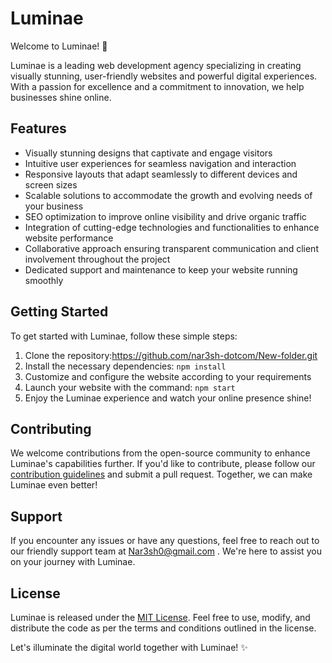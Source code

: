 # Luminae

Welcome to Luminae! 🌟

Luminae is a leading web development agency specializing in creating visually stunning, user-friendly websites and powerful digital experiences. With a passion for excellence and a commitment to innovation, we help businesses shine online.

## Features

- Visually stunning designs that captivate and engage visitors
- Intuitive user experiences for seamless navigation and interaction
- Responsive layouts that adapt seamlessly to different devices and screen sizes
- Scalable solutions to accommodate the growth and evolving needs of your business
- SEO optimization to improve online visibility and drive organic traffic
- Integration of cutting-edge technologies and functionalities to enhance website performance
- Collaborative approach ensuring transparent communication and client involvement throughout the project
- Dedicated support and maintenance to keep your website running smoothly

## Getting Started

To get started with Luminae, follow these simple steps:

1. Clone the repository:https://github.com/nar3sh-dotcom/New-folder.git
2. Install the necessary dependencies: `npm install`
3. Customize and configure the website according to your requirements
4. Launch your website with the command: `npm start`
5. Enjoy the Luminae experience and watch your online presence shine!

## Contributing

We welcome contributions from the open-source community to enhance Luminae's capabilities further. If you'd like to contribute, please follow our [contribution guidelines](CONTRIBUTING.md) and submit a pull request. Together, we can make Luminae even better!

## Support

If you encounter any issues or have any questions, feel free to reach out to our friendly support team at Nar3sh0@gmail.com . We're here to assist you on your journey with Luminae.

## License

Luminae is released under the [MIT License](LICENSE). Feel free to use, modify, and distribute the code as per the terms and conditions outlined in the license.

Let's illuminate the digital world together with Luminae! ✨
